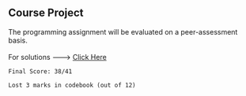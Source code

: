 ## Course Project
The programming assignment will be evaluated on a peer-assessment basis. <br>
<br>
For solutions ---> <a href="https://github.com/ashumeow/get-data">Click Here</a><br>
```
Final Score: 38/41

Lost 3 marks in codebook (out of 12)
```
